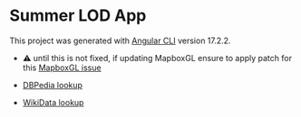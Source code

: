 # Summer LOD App

This project was generated with [Angular CLI](https://github.com/angular/angular-cli) version 17.2.2.

- ⚠️ until this is not fixed, if updating MapboxGL ensure to apply patch for this [MapboxGL issue](https://github.com/Wykks/ngx-mapbox-gl/issues/410)

- [DBPedia lookup](https://lookup.dbpedia.org/index.html)
- [WikiData lookup](https://query.wikidata.org/)
